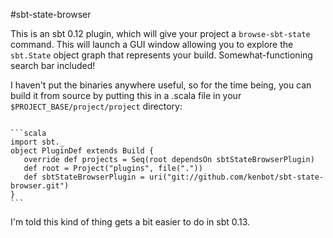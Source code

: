 #sbt-state-browser

This is an sbt 0.12 plugin, which will give your project a <code>browse-sbt-state</code> command.  This will launch a GUI window allowing you to explore the <code>sbt.State</code> object graph that represents your build.   Somewhat-functioning search bar included!

I haven't put the binaries anywhere useful, so for the time being, you can build it from source by putting this in a .scala file in your <code>$PROJECT_BASE/project/project</code> directory:
  
<code>
```scala
import sbt._
object PluginDef extends Build {
   override def projects = Seq(root dependsOn sbtStateBrowserPlugin)
   def root = Project("plugins", file(".")) 
   def sbtStateBrowserPlugin = uri("git://github.com/kenbot/sbt-state-browser.git")
}
```
</code>

I'm told this kind of thing gets a bit easier to do in sbt 0.13.